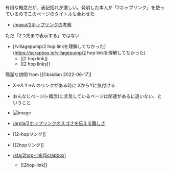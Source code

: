 
有用な概念だが、表記揺れが激しい。発明した本人が「2ホップリンク」を使っているのでこのページのタイトルも合わせた
- [/masui/2ホップリンクの考察](https://scrapbox.io/masui/2ホップリンクの考察)

ただ「2つ先まで表示する」ではない
- [/villagepump/2 hop linkを理解してなかった](https://scrapbox.io/villagepump/2 hop linkを理解してなかった)
    - [[2 hop link]]
    - [[2 hop links]]

簡潔な説明 from [[Obsidian 2022-06-17]]
- X->A Y->A のリンクがある時に XからYに気付ける
- おんなじページ(=概念)に言及しているページは関連があるに違いない、ということ
- ![image](https://gyazo.com/237585ee212900fa50076e28b9d95813/thumb/1000)



- [/arpla/2ホップリンクのスゴさを伝える難しさ](https://scrapbox.io/arpla/2ホップリンクのスゴさを伝える難しさ)

- [[2-hopリンク]]
- [[2hopリンク]]


- [/sta/2hop-link(Scrapbox)](https://scrapbox.io/sta/2hop-link(Scrapbox))
    - [[2hop-link]]

